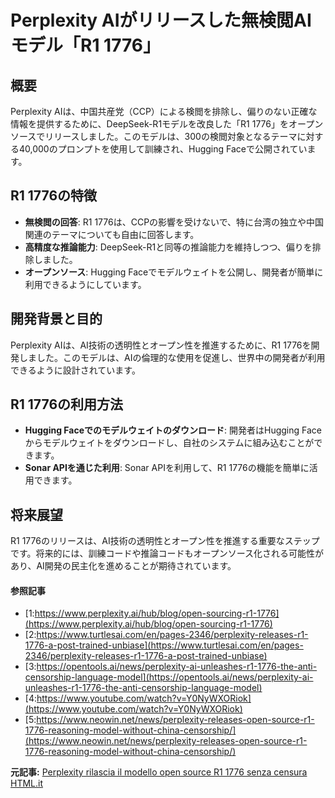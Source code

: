 # Perplexity AIがリリースした無検閲AIモデル「R1 1776」

## 概要

Perplexity AIは、中国共産党（CCP）による検閲を排除し、偏りのない正確な情報を提供するために、DeepSeek-R1モデルを改良した「R1 1776」をオープンソースでリリースしました。このモデルは、300の検閲対象となるテーマに対する40,000のプロンプトを使用して訓練され、Hugging Faceで公開されています。

## R1 1776の特徴

- **無検閲の回答**: R1 1776は、CCPの影響を受けないで、特に台湾の独立や中国関連のテーマについても自由に回答します。
- **高精度な推論能力**: DeepSeek-R1と同等の推論能力を維持しつつ、偏りを排除しました。
- **オープンソース**: Hugging Faceでモデルウェイトを公開し、開発者が簡単に利用できるようにしています。

## 開発背景と目的

Perplexity AIは、AI技術の透明性とオープン性を推進するために、R1 1776を開発しました。このモデルは、AIの倫理的な使用を促進し、世界中の開発者が利用できるように設計されています。

## R1 1776の利用方法

- **Hugging Faceでのモデルウェイトのダウンロード**: 開発者はHugging Faceからモデルウェイトをダウンロードし、自社のシステムに組み込むことができます。
- **Sonar APIを通じた利用**: Sonar APIを利用して、R1 1776の機能を簡単に活用できます。

## 将来展望

R1 1776のリリースは、AI技術の透明性とオープン性を推進する重要なステップです。将来的には、訓練コードや推論コードもオープンソース化される可能性があり、AI開発の民主化を進めることが期待されています。

#### 参照記事
- [1:https://www.perplexity.ai/hub/blog/open-sourcing-r1-1776](https://www.perplexity.ai/hub/blog/open-sourcing-r1-1776)
- [2:https://www.turtlesai.com/en/pages-2346/perplexity-releases-r1-1776-a-post-trained-unbiase](https://www.turtlesai.com/en/pages-2346/perplexity-releases-r1-1776-a-post-trained-unbiase)
- [3:https://opentools.ai/news/perplexity-ai-unleashes-r1-1776-the-anti-censorship-language-model](https://opentools.ai/news/perplexity-ai-unleashes-r1-1776-the-anti-censorship-language-model)
- [4:https://www.youtube.com/watch?v=Y0NyWXORiok](https://www.youtube.com/watch?v=Y0NyWXORiok)
- [5:https://www.neowin.net/news/perplexity-releases-open-source-r1-1776-reasoning-model-without-china-censorship/](https://www.neowin.net/news/perplexity-releases-open-source-r1-1776-reasoning-model-without-china-censorship/)


**元記事:** [Perplexity rilascia il modello open source R1 1776 senza censura HTML.it](https://www.html.it/magazine/perplexity-rilascia-il-modello-open-source-r1-1776-senza-censura/)